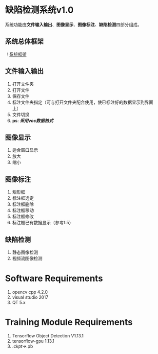 # 缺陷检测系统v1.0

系统功能由**文件输入输出**、**图像显示**、**图像标注**、**缺陷检测**四部分组成。
## 系统总体框架
！[系统框架](imgs/structure.png)
## 文件输入输出
1. 打开文件夹
2. 打开文件
3. 保存文件
4. 标注文件夹指定（可与打开文件夹配合使用，使已标注好的数据显示到界面上）
5. 文件切换
6. **ps**: ***采用voc数据格式*** 
## 图像显示
1. 适合窗口显示
2. 放大
3. 缩小
## 图像标注
1. 矩形框
2. 标注框选定
3. 标注框删除
4. 标注框移动
5. 标注框修改
6. 标注框已有数据显示（参考1.5）
## 缺陷检测
1. 静态图像检测
2. 视频流图像检测

# Software Requirements
1. opencv cpp 4.2.0
2. visual studio 2017
3. QT 5.x
# Training Module Requirements
1. Tensorflow Object Detection V1.13.1
2. tensorflow-gpu 1.13.1
3. *.ckpt->*.pb


